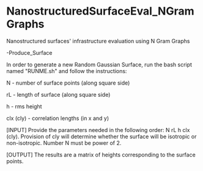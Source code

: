 # NanostructuredSurfaceEval_NGramGraphs
Nanostructured surfaces' infrastructure evaluation using N Gram Graphs

-Produce_Surface

In order to generate a new Random Gaussian Surface, run the bash script named "RUNME.sh" and follow the instructions:

N   - number of surface points (along square side) 

rL  - length of surface (along square side)

h   - rms height

clx (cly)  - correlation lengths (in x and y)

[INPUT]
Provide the parameters needed in the following order: N rL h clx (cly). 
Provision of cly will determine whether the surface will be isotropic or non-isotropic.
Number N must be power of 2.

[OUTPUT]
The results are a matrix of heights corresponding to the surface points.
